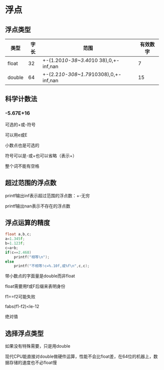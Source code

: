 # 浮点

## 浮点类型

| 类型   | 字长 | 范围                                  | 有效数字 |
| ------ | ---- | ------------------------------------- | -------- |
| float  | 32   | +-(1.20*10-38~3.40*10 38),0,+-inf,nan | 7        |
| double | 64   | +-(2.2*10-308~1.79*10308),0,+-inf,nan | 15       |

## 科学计数法

### -5.67E+16

可选的+或-符号

可以用e或E

小数点也是可选的

符号可以是-或+也可以省略（表示+）

整个词不能有空格

## 超过范围的浮点数

printf输出inf表示超过范围的浮点数：+-无穷

printf输出nan表示不存在的浮点数

## 浮点运算的精度

```c
float a,b,c;
a=1.345f;
b=1.123f;
c=a+b;
if(c==2.468)
	printf("相等\n");
else
	printf("不相等!c=%.10f,或%f\n",c,c);
```

带小数点的字面量是double而非float

float需要用f或F后缀来表明身份

f1==f2可能失败

fabs(f1-f2)<le-12

绝对值

## 选择浮点类型

如果没有特殊需要，只是用double

现代CPU能直接对double做硬件运算，性能不会比float差，在64位的机器上，数据存储的速度也不必float慢
